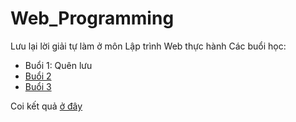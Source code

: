 # Web_Programming
 Lưu lại lời giải tự làm ở môn Lập trình Web thực hành
Các buổi học:
- Buổi 1: Quên lưu
- [Buổi 2](https://github.com/k1enn/Web_Programming/tree/main/Buoi2)
- [Buổi 3](https://github.com/k1enn/Web_Programming/tree/main/Buoi3)

Coi kết quả [ở đây](https://k1enn.github.io/Web_Programming/main.html)
